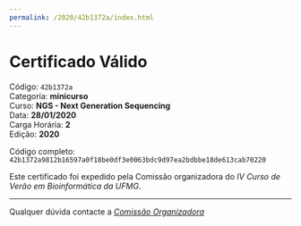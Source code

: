 ```yaml
---
permalink: /2020/42b1372a/index.html
---
```


# Certificado Válido

Código: `42b1372a`<br>
Categoria: **minicurso**<br>
Curso: **NGS - Next Generation Sequencing**<br>
Data: **28/01/2020**<br>
Carga Horária: **2**<br>
Edição: **2020**<br>


Código completo: `42b1372a9812b16597a0f18be0df3e0063bdc9d97ea2bdbbe18de613cab70220`


Este certificado foi expedido pela Comissão organizadora do *IV Curso de Verão em Bioinformática da UFMG*.

----

Qualquer dúvida contacte a [_Comissão Organizadora_](<mailto:cursobioinfoufmg@gmail.com$subject=[Certificados]>)

